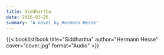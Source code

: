 ```yaml
---
title: Siddhartha
date: 2016-03-26
summary: 'A novel by Hermann Hesse'
---
```


{{< booklist/book
title="Siddhartha"
author="Hermann Hesse"
cover="cover.jpg"
format="Audio" >}}
